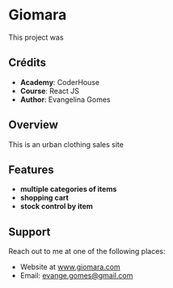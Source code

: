 # Giomara

This project was 

## Crédits

* **Academy**:  CoderHouse
* **Course**: React JS
* **Author**: Evangelina Gomes

## Overview

This is an urban clothing sales site

## Features

* **multiple categories of items**
* **shopping cart**
* **stock control by item**

## Support

Reach out to me at one of the following places:

* Website at www.giomara.com
* Email: evange.gomes@gmail.com 


